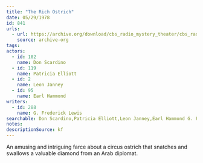 ```yaml
---
title: "The Rich Ostrich"
date: 05/29/1978
id: 841
urls: 
  - url: https://archive.org/download/cbs_radio_mystery_theater/cbs_radio_mystery_theater-0801-0850.zip/cbs_radio_mystery_theater-0801-0850%2Fcbsrmt_0841_the_rich_ostrich.mp3
    source: archive-org
tags: 
actors:  
  - id: 102
    name: Don Scardino  
  - id: 119
    name: Patricia Elliott  
  - id: 2
    name: Leon Janney  
  - id: 95
    name: Earl Hammond
writers:  
  - id: 288
    name: G. Frederick Lewis
searchable: Don Scardino,Patricia Elliott,Leon Janney,Earl Hammond G. Frederick Lewis
notes: 
descriptionSource: kf
---
```

An amusing and intriguing farce about a circus ostrich that snatches and swallows a valuable diamond from an Arab diplomat.